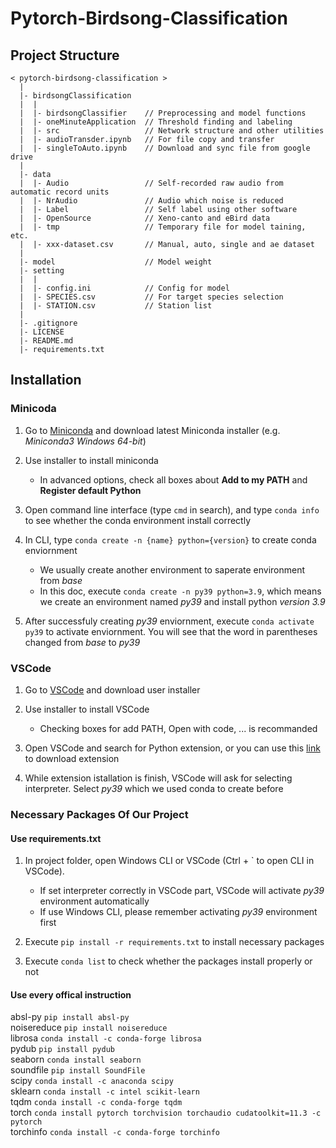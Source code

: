 # Pytorch-Birdsong-Classification

## Project Structure

```(python)
< pytorch-birdsong-classification >
  |
  |- birdsongClassification
  |  |
  |  |- birdsongClassifier    // Preprocessing and model functions
  |  |- oneMinuteApplication  // Threshold finding and labeling
  |  |- src                   // Network structure and other utilities
  |  |- audioTransder.ipynb   // For file copy and transfer
  |  |- singleToAuto.ipynb    // Download and sync file from google drive
  |
  |- data   
  |  |- Audio                 // Self-recorded raw audio from automatic record units
  |  |- NrAudio               // Audio which noise is reduced
  |  |- Label                 // Self label using other software
  |  |- OpenSource            // Xeno-canto and eBird data
  |  |- tmp                   // Temporary file for model taining, etc.
  |  |- xxx-dataset.csv       // Manual, auto, single and ae dataset
  |
  |- model                    // Model weight
  |- setting     
  |  |
  |  |- config.ini            // Config for model
  |  |- SPECIES.csv           // For target species selection
  |  |- STATION.csv           // Station list
  |
  |- .gitignore
  |- LICENSE
  |- README.md
  |- requirements.txt 
```

## Installation

### Minicoda

1. Go to [Miniconda](https://docs.conda.io/en/latest/miniconda.html) and download latest Miniconda installer (e.g. _Miniconda3 Windows 64-bit_)

2. Use installer to install miniconda

   * In advanced options, check all boxes about **Add to my PATH** and **Register default Python**

3. Open command line interface (type `cmd` in search), and type `conda info` to see whether the conda environment install correctly

4. In CLI, type `conda create -n {name} python={version}` to create conda enviornment

   * We usually create another environment to saperate environment from _base_
   * In this doc, execute `conda create -n py39 python=3.9`, which means we create an environment named _py39_ and install python _version 3.9_

5. After successfuly creating _py39_ enviornment, execute `conda activate py39` to activate enviornment. You will see that the word in parentheses changed from _base_ to _py39_

### VSCode

1. Go to [VSCode](https://code.visualstudio.com/download) and download user installer

2. Use installer to install VSCode

   * Checking boxes for add PATH, Open with code, ... is recommanded

3. Open VSCode and search for Python extension, or you can use this [link](https://marketplace.visualstudio.com/items?itemName=ms-python.python) to download extension

4. While extension istallation is finish, VSCode will ask for selecting interpreter.
Select _py39_ which we used conda to create before

### Necessary Packages Of Our Project

#### Use requirements.txt

  1. In project folder, open Windows CLI or VSCode (Ctrl + ` to open CLI in VSCode).

     * If set interpreter correctly in VSCode part, VSCode will activate _py39_ environment automatically
     * If use Windows CLI, please remember activating _py39_ environment first

  2. Execute `pip install -r requirements.txt` to install necessary packages

  3. Execute `conda list` to check whether the packages install properly or not

#### Use every offical instruction

absl-py `pip install absl-py`  
noisereduce `pip install noisereduce`  
librosa `conda install -c conda-forge librosa`  
pydub `pip install pydub`  
seaborn `conda install seaborn`  
soundfile `pip install SoundFile`  
scipy `conda install -c anaconda scipy`  
sklearn `conda install -c intel scikit-learn`  
tqdm `conda install -c conda-forge tqdm`  
torch `conda install pytorch torchvision torchaudio cudatoolkit=11.3 -c pytorch`  
torchinfo `conda install -c conda-forge torchinfo`  
